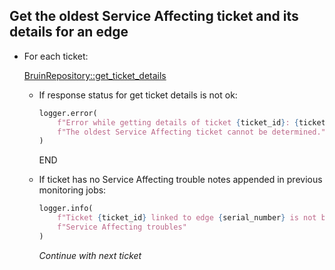 ## Get the oldest Service Affecting ticket and its details for an edge

* For each ticket:

    [BruinRepository::get_ticket_details](../../repositories/bruin_repository/get_ticket_details.md)

    * If response status for get ticket details is not ok:
      ```python
      logger.error(
          f"Error while getting details of ticket {ticket_id}: {ticket_details_response}. "
          f"The oldest Service Affecting ticket cannot be determined."
      )
      ```
      END

    * If ticket has no Service Affecting trouble notes appended in previous monitoring jobs:
      ```python
      logger.info(
          f"Ticket {ticket_id} linked to edge {serial_number} is not being actively used to report "
          f"Service Affecting troubles"
      )
      ```
      _Continue with next ticket_